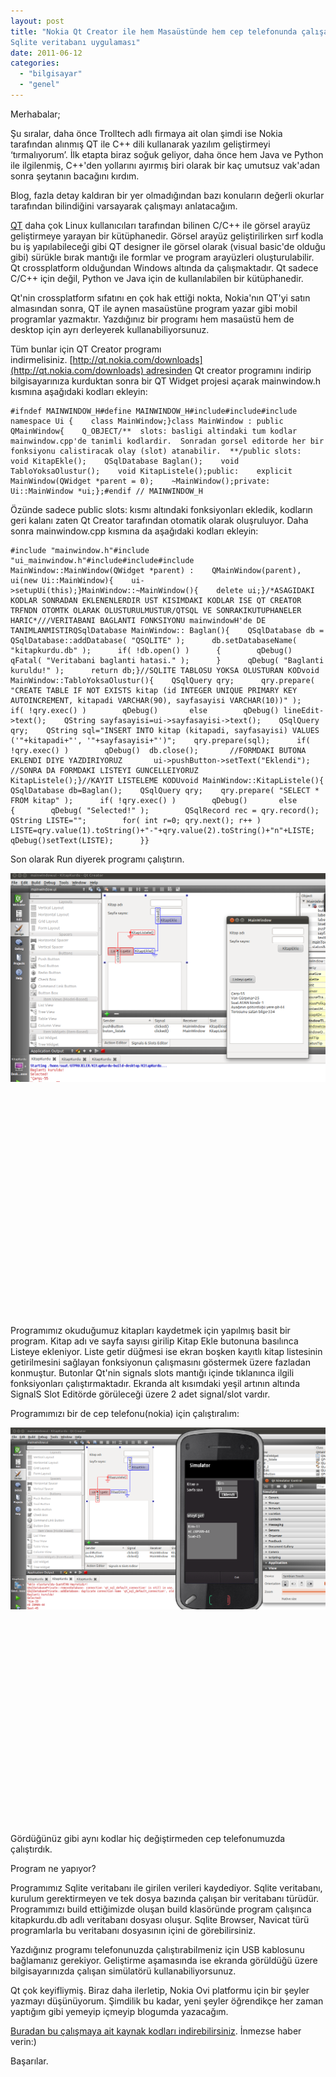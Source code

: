 ```yaml
---
layout: post
title: "Nokia Qt Creator ile hem Masaüstünde hem cep telefonunda çalışabilen
Sqlite veritabanı uygulaması"
date: 2011-06-12
categories: 
  - "bilgisayar"
  - "genel"
---
```


Merhabalar;  
  
Şu sıralar, daha önce Trolltech adlı firmaya ait olan şimdi ise Nokia tarafından alınmış QT ile C++ dili kullanarak yazılım geliştirmeyi ‘tırmalıyorum’. İlk etapta biraz soğuk geliyor, daha önce hem Java ve Python ile ilgilenmiş, C++'den yollarını ayırmış biri olarak bir kaç umutsuz vak'adan sonra şeytanın bacağını kırdım.  
  
Blog, fazla detay kaldıran bir yer olmadığından bazı konuların değerli okurlar tarafından bilindiğini varsayarak çalışmayı anlatacağım.  
  
[QT](http://qt.nokia.com/ "Qt resmi sitesi") daha çok Linux kullanıcıları tarafından bilinen C/C++ ile görsel arayüz geliştirmeye yarayan bir kütüphanedir. Görsel arayüz geliştirilirken sırf kodla bu iş yapılabileceği gibi QT designer ile görsel olarak (visual basic'de olduğu gibi) sürükle bırak mantığı ile formlar ve program arayüzleri oluşturulabilir. Qt crossplatform olduğundan Windows altında da çalışmaktadır. Qt sadece C/C++ için değil, Python ve Java için de kullanılabilen bir kütüphanedir.  
  
Qt'nin crossplatform sıfatını en çok hak ettiği nokta, Nokia'nın QT'yi satın almasından sonra, QT ile aynen masaüstüne program yazar gibi mobil programlar yazmaktır. Yazdığınız bir programı hem masaüstü hem de desktop için ayrı derleyerek kullanabiliyorsunuz.  
  
Tüm bunlar için QT Creator programı indirmelisiniz. [http://qt.nokia.com/downloads](http://qt.nokia.com/downloads) adresinden Qt creator programını indirip bilgisayarınıza kurduktan sonra bir QT Widget projesi açarak mainwindow.h kısmına aşağıdaki kodları ekleyin:  

```
#ifndef MAINWINDOW_H#define MAINWINDOW_H#include#include#include namespace Ui {    class MainWindow;}class MainWindow : public QMainWindow{    Q_OBJECT/**  slots: basligi altindaki tum kodlar mainwindow.cpp'de tanimli kodlardir.  Sonradan gorsel editorde her bir fonksiyonu calistiracak olay (slot) atanabilir.  **/public slots:    void KitapEkle();    QSqlDatabase Baglan();    void TabloYoksaOlustur();    void KitapListele();public:    explicit MainWindow(QWidget *parent = 0);    ~MainWindow();private:    Ui::MainWindow *ui;};#endif // MAINWINDOW_H
```

  
Özünde sadece public slots: kısmı altındaki fonksiyonları ekledik, kodların geri kalanı zaten Qt Creator tarafından otomatik olarak oluşruluyor. Daha sonra mainwindow.cpp kısmına da aşağıdaki kodları ekleyin:  

```
#include "mainwindow.h"#include "ui_mainwindow.h"#include#include#include MainWindow::MainWindow(QWidget *parent) :    QMainWindow(parent),    ui(new Ui::MainWindow){    ui->setupUi(this);}MainWindow::~MainWindow(){    delete ui;}/*ASAGIDAKI KODLAR SONRADAN EKLENENLERDIR UST KISIMDAKI KODLAR ISE QT CREATOR TRFNDN OTOMTK OLARAK OLUSTURULMUSTUR/QTSQL VE SONRAKIKUTUPHANELER HARIC*///VERITABANI BAGLANTI FONKSIYONU mainwindowH'de DE TANIMLANMISTIRQSqlDatabase MainWindow:: Baglan(){    QSqlDatabase db = QSqlDatabase::addDatabase( "QSQLITE" );      db.setDatabaseName( "kitapkurdu.db" );      if( !db.open() )      {        qDebug()         qFatal( "Veritabani baglanti hatasi." );      }      qDebug( "Baglanti kuruldu!" );      return db;}//SQLITE TABLOSU YOKSA OLUSTURAN KODvoid MainWindow::TabloYoksaOlustur(){    QSqlQuery qry;      qry.prepare( "CREATE TABLE IF NOT EXISTS kitap (id INTEGER UNIQUE PRIMARY KEY AUTOINCREMENT, kitapadi VARCHAR(90), sayfasayisi VARCHAR(10))" );      if( !qry.exec() )        qDebug()       else        qDebug() lineEdit->text();    QString sayfasayisi=ui->sayfasayisi->text();    QSqlQuery qry;    QString sql="INSERT INTO kitap (kitapadi, sayfasayisi) VALUES ('"+kitapadi+"', '"+sayfasayisi+"')";    qry.prepare(sql);      if( !qry.exec() )        qDebug()  db.close();       //FORMDAKI BUTONA EKLENDI DIYE YAZDIRIYORUZ       ui->pushButton->setText("Eklendi");      //SONRA DA FORMDAKI LISTEYI GUNCELLEIYORUZ      KitapListele();}//KAYIT LISTELEME KODUvoid MainWindow::KitapListele(){   QSqlDatabase db=Baglan();    QSqlQuery qry;    qry.prepare( "SELECT * FROM kitap" );      if( !qry.exec() )        qDebug()       else      {        qDebug( "Selected!" );        QSqlRecord rec = qry.record();        QString LISTE="";        for( int r=0; qry.next(); r++ )            LISTE=qry.value(1).toString()+"-"+qry.value(2).toString()+"n"+LISTE;            qDebug()setText(LISTE);      }}
```

  
Son olarak Run diyerek programı çalıştırın.  
  
[![](/images/desktopdeneme1.png "DesktopDeneme1")](http://suatatan.wordpress.com/wp-content/uploads/2011/06/desktopdeneme1.png)  
  
   
  
   
  
   
  
   
  
   
  
   
  
   
  
   
  
   
  
   
  
   
  
   
  
Programımız okuduğumuz kitapları kaydetmek için yapılmış basit bir program. Kitap adı ve sayfa sayısı girilip Kitap Ekle butonuna basılınca Listeye ekleniyor. Liste getir düğmesi ise ekran boşken kayıtlı kitap listesinin getirilmesini sağlayan fonksiyonun çalışmasını göstermek üzere fazladan konmuştur. Butonlar Qt'nin signals slots mantığı içinde tıklanınca ilgili fonksiyonları çalıştırmaktadır. Ekranda alt kısımdaki yeşil artının altında SignalS Slot Editörde görüleceği üzere 2 adet signal/slot vardır.  
  
Programımızı bir de cep telefonu(nokia) için çalıştıralım:  
  
[![](/images/mobildeneme1.png "MobilDeneme1")](http://suatatan.wordpress.com/wp-content/uploads/2011/06/mobildeneme1.png)  
  
   
  
   
  
   
  
   
  
   
  
   
  
   
  
   
  
   
  
   
  
   
  
Gördüğünüz gibi aynı kodlar hiç değiştirmeden cep telefonumuzda çalıştırdık.  
  
Program ne yapıyor?  
  
Programımız Sqlite veritabanı ile girilen verileri kaydediyor. Sqlite veritabanı, kurulum gerektirmeyen ve tek dosya bazında çalışan bir veritabanı türüdür. Programımızı build ettiğimizde oluşan build klasöründe program çalışınca kitapkurdu.db adlı veritabanı dosyası oluşur. Sqlite Browser, Navicat türü programlarla bu veritabanı dosyasının içini de görebilirsiniz.  
  
Yazdığınız programı telefonunuzda çalıştırabilmeniz için USB kablosunu bağlamanız gerekiyor. Geliştirme aşamasında ise ekranda görüldüğü üzere bilgisayarınızda çalışan simülatörü kullanabiliyorsunuz.  
  
Qt çok keyifliymiş. Biraz daha ilerletip, Nokia Ovi platformu için bir şeyler yazmayı düşünüyorum. Şimdilik bu kadar, yeni şeyler öğrendikçe her zaman yaptığım gibi yemeyip içmeyip blogumda yazacağım.  
  
[Buradan bu çalışmaya ait kaynak kodları indirebilirsiniz](http://www.box.net/shared/j4or1dcnysopz3tvar6f "Kaynak kodlar"). İnmezse haber verin:)  
  
Başarılar.
